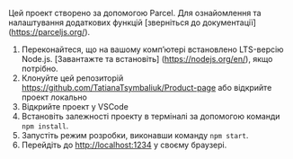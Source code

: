 Цей проект створено за допомогою Parcel. Для ознайомлення та налаштування
додаткових функцій [зверніться до документації] (https://parceljs.org/).

1. Переконайтеся, що на вашому комп’ютері встановлено LTS-версію Node.js.
   [Завантажте та встановіть] (https://nodejs.org/en/), якщо потрібно.
2. Клонуйте цей репозиторій https://github.com/TatianaTsymbaliuk/Product-page
   або відкрийте проект локально
3. Відкрийте проект у VSCode
4. Встановіть залежності проекту в терміналі за допомогою команди `npm install`.
5. Запустіть режим розробки, виконавши команду `npm start`.
6. Перейдіть до [http://localhost:1234](http://localhost:1234) у своєму
   браузері.
